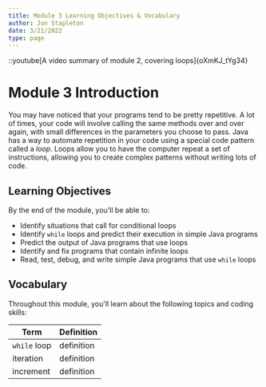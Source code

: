 ```yaml
---
title: Module 3 Learning Objectives & Vocabulary
author: Jon Stapleton
date: 3/21/2022
type: page
---
```


::youtube[A video summary of module 2, covering loops]{oXmKJ_tYg34}

# Module 3 Introduction

You may have noticed that your programs tend to be pretty repetitive. A lot of times, your code will involve calling the same methods over and over again, with small differences in the parameters you choose to pass. Java has a way to automate repetition in your code using a special code pattern called a *loop*. Loops allow you to have the computer repeat a set of instructions, allowing you to create complex patterns without writing lots of code.

## Learning Objectives

By the end of the module, you'll be able to:

* Identify situations that call for conditional loops
* Identify `while` loops and predict their execution in simple Java programs
* Predict the output of Java programs that use loops
* Identify and fix programs that contain infinite loops
* Read, test, debug, and write simple Java programs that use `while` loops

## Vocabulary

Throughout this module, you'll learn about the following topics and coding skills:

| Term | Definition |
| ---- | ---------- |
| `while` loop | definition |
| iteration | definition |
| increment | definition |
